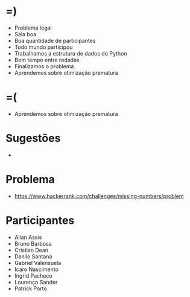 =)
==

- Problema legal
- Sala boa
- Boa quantidade de participantes
- Todo mundo participou
- Trabalhamos a estrutura de dados do Python
- Bom tempo entre rodadas
- Finalizamos o problema
- Aprendemos sobre otimização prematura

=(
==

- Aprendemos sobre otimização prematura

Sugestões
=========

-

Problema
========

- https://www.hackerrank.com/challenges/missing-numbers/problem

Participantes
=============

- Allan Assis
- Bruno Barbosa
- Cristian Dean
- Danilo Santana
- Gabriel Valensuela
- Icaro Nascimento
- Ingrid Pacheco
- Lourenço Sander
- Patrick Porto